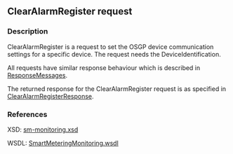## ClearAlarmRegister request

### Description
ClearAlarmRegister is a request to set the OSGP device communication settings for a specific device. The request needs the DeviceIdentification.

All requests have similar response behaviour which is described in [ResponseMessages](./ResponseMessages.md).

The returned response for the ClearAlarmRegister request is as specified in [ClearAlarmRegisterResponse](ClearAlarmRegisterResponse.md).


### References

XSD: [sm-monitoring.xsd](https://github.com/OSGP/Shared/blob/development/osgp-ws-smartmetering/src/main/resources/schemas/sm-monitoring.xsd)

WSDL: [SmartMeteringMonitoring.wsdl](https://github.com/OSGP/Shared/blob/development/osgp-ws-smartmetering/src/main/resources/SmartMeteringMonitoring.wsdl)
